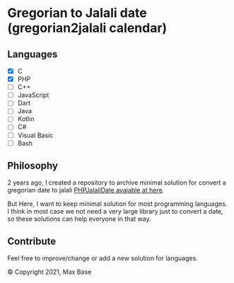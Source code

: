 # Gregorian to Jalali date (gregorian2jalali calendar)

## Languages

- [x] C
- [x] PHP
- [ ] C++
- [ ] JavaScript
- [ ] Dart
- [ ] Java
- [ ] Kotlin
- [ ] C#
- [ ] Visual Basic
- [ ] Bash

## Philosophy

2 years ago, I created a repository to archive minimal solution for convert a gregorian date to jalali [PHPJalaliDate avaiable at here](https://github.com/BaseMax/PHPJalaliDate).

But Here, I want to keep minimal solution for most programming languages.
I think in most case we not need a very large library just to convert a date, so these solutions can help everyone in that way.

## Contribute

Feel free to improve/change or add a new solution for languages.

© Copyright 2021, Max Base
